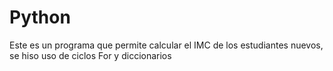 # Python

Este es un programa que permite calcular el IMC de los estudiantes nuevos, se hiso uso de ciclos For y diccionarios
